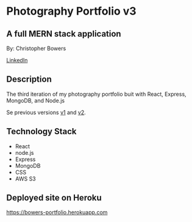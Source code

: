 # Photography Portfolio v3
## A full MERN stack application
By: Christopher Bowers

[LinkedIn](https://linkedin.com/in/christopher-bowers-dev)


## Description

The third iteration of my photography portfolio buit with React, Express, MongoDB, and Node.js

Se previous versions [v1](https://github.com/christopherbowers/Photography-Portfolio-v1) and [v2](https://github.com/christopherbowers/Photography-Portfolio-v2).

## Technology Stack

 - React
 - node.js
 - Express
 - MongoDB
 - CSS
 - AWS S3


## Deployed site on Heroku

<https://bowers-portfolio.herokuapp.com>
